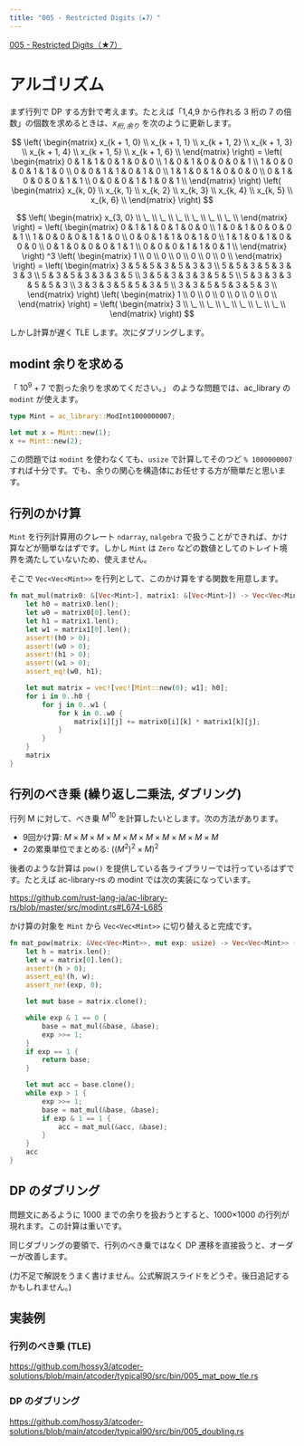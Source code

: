 ```yaml
---
title: "005 - Restricted Digits（★7）"
---
```


[005 \- Restricted Digits（★7）](https://atcoder.jp/contests/typical90/tasks/typical90_e)

# アルゴリズム

まず行列で DP する方針で考えます。たとえば「1,4,9 から作れる 3 桁の 7 の倍数」の個数を求めるときは、$x_{桁, 余り}$ を次のように更新します。

$$
\left(
\begin{matrix}
x_{k + 1, 0} \\
x_{k + 1, 1} \\
x_{k + 1, 2} \\
x_{k + 1, 3} \\
x_{k + 1, 4} \\
x_{k + 1, 5} \\
x_{k + 1, 6} \\
\end{matrix}
\right) = \left(
\begin{matrix}
0 & 1 & 1 & 0 & 1 & 0 & 0 \\
1 & 0 & 1 & 0 & 0 & 0 & 1 \\
1 & 0 & 0 & 0 & 1 & 1 & 0 \\
0 & 0 & 1 & 1 & 0 & 1 & 0 \\
1 & 1 & 0 & 1 & 0 & 0 & 0 \\
0 & 1 & 0 & 0 & 0 & 1 & 1 \\
0 & 0 & 0 & 1 & 1 & 0 & 1 \\
\end{matrix}
\right) \left(
\begin{matrix}
x_{k, 0} \\
x_{k, 1} \\
x_{k, 2} \\
x_{k, 3} \\
x_{k, 4} \\
x_{k, 5} \\
x_{k, 6} \\
\end{matrix}
\right)
$$

$$
\left(
\begin{matrix}
x_{3, 0} \\
\_ \\
\_ \\
\_ \\
\_ \\
\_ \\
\_ \\
\end{matrix}
\right) = \left(
\begin{matrix}
0 & 1 & 1 & 0 & 1 & 0 & 0 \\
1 & 0 & 1 & 0 & 0 & 0 & 1 \\
1 & 0 & 0 & 0 & 1 & 1 & 0 \\
0 & 0 & 1 & 1 & 0 & 1 & 0 \\
1 & 1 & 0 & 1 & 0 & 0 & 0 \\
0 & 1 & 0 & 0 & 0 & 1 & 1 \\
0 & 0 & 0 & 1 & 1 & 0 & 1 \\
\end{matrix}
\right) ^3 \left(
\begin{matrix}
1 \\
0 \\
0 \\
0 \\
0 \\
0 \\
0 \\
\end{matrix}
\right) = \left(
\begin{matrix}
3 & 5 & 5 & 3 & 5 & 3 & 3 \\
5 & 5 & 3 & 5 & 3 & 3 & 3 \\
5 & 3 & 5 & 3 & 3 & 3 & 5 \\
3 & 5 & 3 & 3 & 3 & 5 & 5 \\
5 & 3 & 3 & 3 & 5 & 5 & 3 \\
3 & 3 & 3 & 5 & 5 & 3 & 5 \\
3 & 3 & 5 & 5 & 3 & 5 & 3 \\
\end{matrix}
\right) \left(
\begin{matrix}
1 \\
0 \\
0 \\
0 \\
0 \\
0 \\
0 \\
\end{matrix}
\right) = \left(
\begin{matrix}
3 \\
\_ \\
\_ \\
\_ \\
\_ \\
\_ \\
\_ \\
\end{matrix}
\right)
$$

しかし計算が遅く TLE します。次にダブリングします。



## modint 余りを求める

「 $10^9 + 7$ で割った余りを求めてください。」 のような問題では、ac_library の `modint` が使えます。

```rust
type Mint = ac_library::ModInt1000000007;

let mut x = Mint::new(1);
x += Mint::new(2);
```

この問題では `modint` を使わなくても、`usize` で計算してそのつど `% 1000000007` すれば十分です。でも、余りの関心を構造体にお任せする方が簡単だと思います。


## 行列のかけ算

`Mint` を行列計算用のクレート `ndarray`, `nalgebra` で扱うことができれば、かけ算などが簡単なはずです。しかし `Mint` は `Zero` などの数値としてのトレイト境界を満たしていないため、使えません。

そこで `Vec<Vec<Mint>>` を行列として、このかけ算をする関数を用意します。

```rust
fn mat_mul(matrix0: &[Vec<Mint>], matrix1: &[Vec<Mint>]) -> Vec<Vec<Mint>> {
    let h0 = matrix0.len();
    let w0 = matrix0[0].len();
    let h1 = matrix1.len();
    let w1 = matrix1[0].len();
    assert!(h0 > 0);
    assert!(w0 > 0);
    assert!(h1 > 0);
    assert!(w1 > 0);
    assert_eq!(w0, h1);

    let mut matrix = vec![vec![Mint::new(0); w1]; h0];
    for i in 0..h0 {
        for j in 0..w1 {
            for k in 0..w0 {
                matrix[i][j] += matrix0[i][k] * matrix1[k][j];
            }
        }
    }
    matrix
}
```

## 行列のべき乗 (繰り返し二乗法, ダブリング)

行列 M に対して、べき乗 $M^10$ を計算したいとします。次の方法があります。

* 9回かけ算: $M \times M \times M \times M \times M \times M \times M \times M \times M \times M$ 
* 2の累乗単位でまとめる: $((M^2)^2 \times M)^2$

後者のような計算は `pow()` を提供している各ライブラリーでは行っているはずです。たとえば ac-library-rs の modint では次の実装になっています。

https://github.com/rust-lang-ja/ac-library-rs/blob/master/src/modint.rs#L674-L685

かけ算の対象を `Mint` から `Vec<Vec<Mint>>` に切り替えると完成です。

```rust
fn mat_pow(matrix: &Vec<Vec<Mint>>, mut exp: usize) -> Vec<Vec<Mint>> {
    let h = matrix.len();
    let w = matrix[0].len();
    assert!(h > 0);
    assert_eq!(h, w);
    assert_ne!(exp, 0);

    let mut base = matrix.clone();

    while exp & 1 == 0 {
        base = mat_mul(&base, &base);
        exp >>= 1;
    }
    if exp == 1 {
        return base;
    }

    let mut acc = base.clone();
    while exp > 1 {
        exp >>= 1;
        base = mat_mul(&base, &base);
        if exp & 1 == 1 {
            acc = mat_mul(&acc, &base);
        }
    }
    acc
}
```

## DP のダブリング

問題文にあるように 1000 までの余りを扱おうとすると、1000×1000 の行列が現れます。この計算は重いです。

同じダブリングの要領で、行列のべき乗ではなく DP 遷移を直接扱うと、オーダーが改善します。

(力不足で解説をうまく書けません。公式解説スライドをどうぞ。後日追記するかもしれません。)


## 実装例

### 行列のべき乗 (TLE)
https://github.com/hossy3/atcoder-solutions/blob/main/atcoder/typical90/src/bin/005_mat_pow_tle.rs

### DP のダブリング
https://github.com/hossy3/atcoder-solutions/blob/main/atcoder/typical90/src/bin/005_doubling.rs
